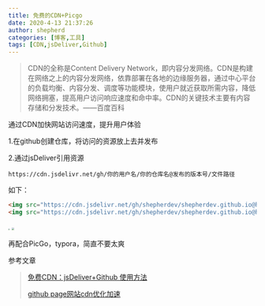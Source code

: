 ```yaml
---
title: 免费的CDN+Picgo
date: 2020-4-13 21:37:26
author: shepherd
categories: [博客,工具]
tags: [CDN,jsDeliver,Github]
---
```


> CDN的全称是Content Delivery Network，即内容分发网络。CDN是构建在网络之上的内容分发网络，依靠部署在各地的边缘服务器，通过中心平台的负载均衡、内容分发、调度等功能模块，使用户就近获取所需内容，降低网络拥塞，提高用户访问响应速度和命中率。CDN的关键技术主要有内容存储和分发技术。——百度百科

通过CDN加快网站访问速度，提升用户体验

<!-- more -->

1.在github创建仓库，将访问的资源放上去并发布

2.通过jsDeliver引用资源

`https://cdn.jsdelivr.net/gh/你的用户名/你的仓库名@发布的版本号/文件路径`

如下：

```html
<img src="https://cdn.jsdelivr.net/gh/shepherdev/shepherdev.github.io@hexo/static/article/20203f67c6b831ace4d1fe4d068600c2cfd6.jpg" style="zoom:20%;" />
<img src="https://cdn.jsdelivr.net/gh/shepherdev/shepherdev.github.io@hexo/static/article/2020/943a485d76fbbcc50c15a49f5644cbb1.png" style="zoom:33%;" />
```

<img src="https://cdn.jsdelivr.net/gh/shepherdev/shepherdev.github.io@hexo/static/article/20203f67c6b831ace4d1fe4d068600c2cfd6.jpg" style="zoom:20%;" />

<img src="https://cdn.jsdelivr.net/gh/shepherdev/shepherdev.github.io@hexo/static/article/2020/943a485d76fbbcc50c15a49f5644cbb1.png" style="zoom:33%;" />

再配合PicGo，typora，简直不要太爽

参考文章

> [免费CDN：jsDeliver+Github 使用方法](https://zhuanlan.zhihu.com/p/76951130)
>
> [github page网站cdn优化加速](https://removeif.github.io/theme/github-page%E7%BD%91%E7%AB%99cdn%E4%BC%98%E5%8C%96%E5%8A%A0%E9%80%9F.html#lg=1&slide=0)